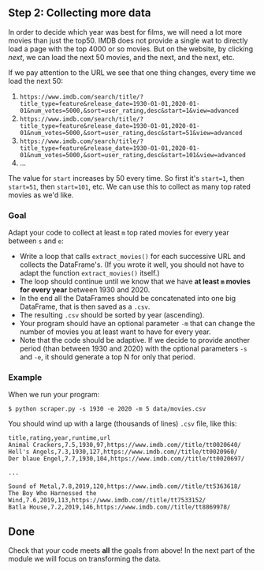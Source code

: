 ## Step 2: Collecting more data

In order to decide which year was best for films, we will need a lot more movies than just the top50. IMDB does not provide a single wat to directly load a page with the top 4000 or so movies. But on the website, by clicking *next*, we can load the next 50 movies, and the next, and the next, etc.

If we pay attention to the URL we see that one thing changes, every time we load the next 50:

1. `https://www.imdb.com/search/title/?title_type=feature&release_date=1930-01-01,2020-01-01&num_votes=5000,&sort=user_rating,desc&start=1&view=advanced`
2. `https://www.imdb.com/search/title/?title_type=feature&release_date=1930-01-01,2020-01-01&num_votes=5000,&sort=user_rating,desc&start=51&view=advanced`
3. `https://www.imdb.com/search/title/?title_type=feature&release_date=1930-01-01,2020-01-01&num_votes=5000,&sort=user_rating,desc&start=101&view=advanced`
4. ...

The value for `start` increases by 50 every time. So first it's `start=1`, then `start=51`, then `start=101`, etc. We can use this to collect as many top rated movies as we'd like.

### Goal

Adapt your code to collect at least `m` top rated movies for every year between `s` and `e`:

- Write a loop that calls `extract_movies()` for each successive URL and collects the DataFrame's. (If you wrote it well, you should not have to adapt the function `extract_movies()` itself.)
- The loop should continue until we know that we have **at least `m` movies for every year** between 1930 and 2020.
- In the end all the DataFrames should be concatenated into one big DataFrame, that is then saved as a `.csv`.
- The resulting `.csv` should be sorted by year (ascending).
- Your program should have an optional parameter `-m` that can change the number of movies you at least want to have for every year.
- Note that the code should be adaptive. If we decide to provide another period (than between 1930 and 2020) with the optional parameters `-s` and `-e`, it should generate a top N for only that period.


### Example

When we run your program:

    $ python scraper.py -s 1930 -e 2020 -m 5 data/movies.csv

You should wind up with a large (thousands of lines) `.csv` file, like this:

    title,rating,year,runtime,url
    Animal Crackers,7.5,1930,97,https://www.imdb.com//title/tt0020640/
    Hell's Angels,7.3,1930,127,https://www.imdb.com//title/tt0020960/
    Der blaue Engel,7.7,1930,104,https://www.imdb.com//title/tt0020697/

    ...

    Sound of Metal,7.8,2019,120,https://www.imdb.com//title/tt5363618/
    The Boy Who Harnessed the Wind,7.6,2019,113,https://www.imdb.com//title/tt7533152/
    Batla House,7.2,2019,146,https://www.imdb.com//title/tt8869978/


## Done

Check that your code meets **all** the goals from above! In the next part of the module we will focus on transforming the data.
